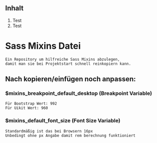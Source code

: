 ## Inhalt
1. Test
1. Test

# Sass Mixins Datei
    Ein Repository um hilfreiche Sass Mixins abzulegen, 
    damit man sie bei Projektstart schnell reinkopiern kann.

## Nach kopieren/einfügen noch anpassen:

### $mixins_breakpoint_default_desktop (Breakpoint Variable)

    Für Bootstrap Wert: 992
    Für Uikit Wert: 960

### $mixins_default_font_size (Font Size Variable)

    Standardmäßig ist das bei Browsern 16px
    Unbedingt ohne px Angabe damit rem berechnung funktioniert

